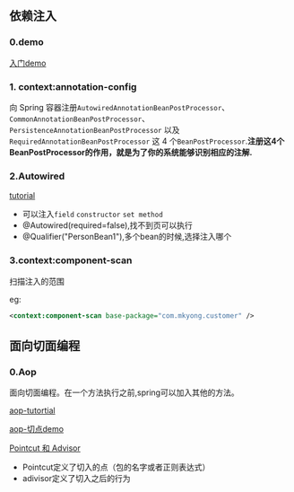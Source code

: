 ## 依赖注入
### 0.demo
[入门demo](http://www.mkyong.com/tutorials/spring-tutorials/)

### 1. context:annotation-config
向 Spring 容器注册`AutowiredAnnotationBeanPostProcessor`、`CommonAnnotationBeanPostProcessor`、`PersistenceAnnotationBeanPostProcessor` 以及 `RequiredAnnotationBeanPostProcessor` 这 4 个`BeanPostProcessor`.**注册这4个 BeanPostProcessor的作用，就是为了你的系统能够识别相应的注解.**

### 2.Autowired
[tutorial](https://www.mkyong.com/spring/spring-auto-wiring-beans-with-autowired-annotation/)
- 可以注入`field` `constructor` `set method`
- @Autowired(required=false),找不到页可以执行
- @Qualifier("PersonBean1"),多个bean的时候,选择注入哪个

### 3.context:component-scan
扫描注入的范围

eg:
```xml
<context:component-scan base-package="com.mkyong.customer" />
```
## 面向切面编程
### 0.Aop
面向切面编程。在一个方法执行之前,spring可以加入其他的方法。

[aop-tutortial](https://www.mkyong.com/spring/spring-aop-examples-advice/)

[aop-切点demo](http://www.mkyong.com/spring3/spring-aop-aspectj-annotation-example/)

[Pointcut 和 Advisor](https://www.mkyong.com/spring/spring-aop-example-pointcut-advisor/)

- Pointcut定义了切入的点（包的名字或者正则表达式）
- adivisor定义了切入之后的行为
